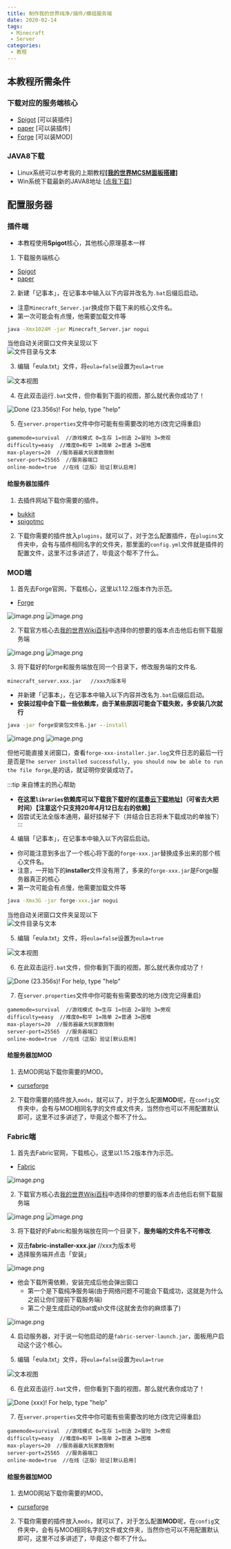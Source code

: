 ```yaml
---
title: 制作我的世界纯净/插件/模组服务端
date: 2020-02-14
tags:
 - Minecraft
 - Server
categories: 
 - 教程
---
```


## 本教程所需条件
### 下载对应的服务端核心
- [Spigot](https://getbukkit.org/download/spigot) [可以装插件]
- [paper](https://papermc.io/downloads) [可以装插件]
- [Forge](https://files.minecraftforge.net) [可以装MOD]

### JAVA8下载
- Linux系统可以参考我的上期教程[**[我的世界MCSM面板搭建]**](../linux/node.html#安装java8)
- Win系统下载最新的JAVA8地址 [[点我下载]](https://en.vessoft.com/software/windows/download/java)

## 配置服务器
### 插件端
- 本教程使用**Spigot**核心，其他核心原理基本一样

1. 下载服务端核心
- [Spigot](https://getbukkit.org/download/spigot) 
- [paper](https://yivesmirror.com/downloads/paper) 

2. 新建「记事本」，在记事本中输入以下内容并改名为`.bat`后缀后启动。
- 注意`Minecraft_Server.jar`换成你下载下来的核心文件名。
- 第一次可能会有点慢，他需要加载文件等

```bat
java -Xmx1024M -jar Minecraft_Server.jar nogui
```
当他自动关闭窗口文件夹呈现以下<br>
![文件目录与文本](./images/java-server_1.png)

3. 编辑「eula.txt」文件，将`eula=false`设置为`eula=true`

![文本视图](./images/java-server_2.png)

4. 在此双击运行`.bat`文件，但你看到下面的视图，那么就代表你成功了！

![Done (23.356s)! For help, type "help"](./images/java-server_3.png)

5. 在`server.properties`文件中你可能有些需要改的地方(改完记得重启)
```properties
gamemode=survival  //游戏模式 0=生存 1=创造 2=冒险 3=旁观
difficulty=easy  //难度0=和平 1=简单 2=普通 3=困难
max-players=20  //服务器最大玩家数限制
server-port=25565  //服务器端口
online-mode=true  //在线（正版）验证[默认启用]
```
#### 给服务器加插件
1. 去插件网站下载你需要的插件。
- [bukkit](https://dev.bukkit.org)
- [spigotmc](https://www.spigotmc.org)

2. 下载你需要的插件放入`plugins`，就可以了，对于怎么配置插件，在`plugins`文件夹中，会有与插件相同名字的文件夹，那里面的`config.yml`文件就是插件的配置文件，这里不过多讲述了，毕竟这个帮不了什么。

### MOD端
1. 首先去Forge官网，下载核心，这里以1.12.2版本作为示范。
- [Forge](https://files.minecraftforge.net)

![image.png](./images/java-server_4.png)
![image.png](./images/java-server_5.png)

2. 下载官方核心去[我的世界Wiki百科](https://minecraft-zh.gamepedia.com/Java%E7%89%88%E7%89%88%E6%9C%AC%E8%AE%B0%E5%BD%95)中选择你的想要的版本点击他后右侧下载服务端

![image.png](./images/java-server_6.png)
![image.png](./images/java-server_7.png)

3. 将下载好的forge和服务端放在同一个目录下，修改服务端的文件名.
```
minecraft_server.xxx.jar   //xxx为版本号
```
- 并新建「记事本」，在记事本中输入以下内容并改名为`.bat`后缀后启动。
- **安装过程中会下载一些依赖库，由于某些原因可能会下载失败，多安装几次就行**

```bat
java -jar forge安装包文件名.jar --install
```
![image.png](./images/java-server_8.png)
![image.png](./images/java-server_9.png)

但他可能直接关闭窗口，查看`forge-xxx-installer.jar.log`文件日志的最后一行是否是`The server installed successfully, you should now be able to run the file forge`,是的话，就证明你安装成功了。

:::tip 来自博主的热心帮助
- **在这里`libraries`依赖库可以下载我下载好的[[蓝奏云下载地址]](https://vlssu.lanzoui.com/b0f1ate3i)（可省去大把时间）【注意这个只支持20年4月12日左右的依赖】**
- 因尝试无法全版本通用，最好挂梯子下（并结合日志将未下载成功的单独下）
:::

4. 编辑「记事本」，在记事本中输入以下内容后启动。
- 你可能注意到多出了一个核心将下面的`forge-xxx.jar`替换成多出来的那个核心文件名。
- 注意，一开始下的**installer**文件没有用了，多来的`forge-xxx.jar`是Forge服务器真正的核心
- 第一次可能会有点慢，他需要加载文件等

```bat
java -Xmx3G -jar forge-xxx.jar nogui
```
当他自动关闭窗口文件夹呈现以下<br>
![文件目录与文本](./images/java-server_10.png)

5. 编辑「eula.txt」文件，将`eula=false`设置为`eula=true`

![文本视图](./images/java-server_2.png)

6. 在此双击运行`.bat`文件，但你看到下面的视图，那么就代表你成功了！

![Done (23.356s)! For help, type "help"](./images/java-server_11.png)

7. 在`server.properties`文件中你可能有些需要改的地方(改完记得重启)
```properties
gamemode=survival  //游戏模式 0=生存 1=创造 2=冒险 3=旁观
difficulty=easy  //难度0=和平 1=简单 2=普通 3=困难
max-players=20  //服务器最大玩家数限制
server-port=25565  //服务器端口
online-mode=true  //在线（正版）验证[默认启用]
```
#### 给服务器加MOD
1. 去MOD网站下载你需要的MOD。
- [curseforge](https://www.curseforge.com/minecraft/modpacks)

2. 下载你需要的插件放入`mods`，就可以了，对于怎么配置**MOD**呢，在`config`文件夹中，会有与MOD相同名字的文件或文件夹，当然你也可以不用配置默认即可，这里不过多讲述了，毕竟这个帮不了什么。

### Fabric端

1. 首先去Fabric官网，下载核心，这里以1.15.2版本作为示范。
- [Fabric](https://fabricmc.net/use/)

![image.png](./images/java-server_12.png)

2. 下载官方核心去[我的世界Wiki百科](https://minecraft-zh.gamepedia.com/Java%E7%89%88%E7%89%88%E6%9C%AC%E8%AE%B0%E5%BD%95)中选择你的想要的版本点击他后右侧下载服务端

![image.png](./images/java-server_13.png)
![image.png](./images/java-server_14.png)

3. 将下载好的Fabric和服务端放在同一个目录下，**服务端的文件名不可修改**.

- 双击**fabric-installer-xxx.jar**  //xxx为版本号
- 选择服务端并点击「安装」

![image.png](./images/java-server_15.png)

- 他会下载所需依赖，安装完成后他会弹出窗口
  - 第一个是下载纯净服务端(由于网络问题不可能会下载成功，这就是为什么之前让你们提前下载服务端)
  - 第二个是生成启动的bat或sh文件(这就舍去你的麻烦事了)

![image.png](./images/java-server_16.png)

4. 启动服务器，对于说一句他启动的是`fabric-server-launch.jar`，面板用户启动这个这个核心。

5. 编辑「eula.txt」文件，将`eula=false`设置为`eula=true`

![文本视图](./images/java-server_2.png)

6. 在此双击运行`.bat`文件，但你看到下面的视图，那么就代表你成功了！

![Done (xxx)! For help, type "help"](./images/java-server_17.png)

7. 在`server.properties`文件中你可能有些需要改的地方(改完记得重启)
```properties
gamemode=survival  //游戏模式 0=生存 1=创造 2=冒险 3=旁观
difficulty=easy  //难度0=和平 1=简单 2=普通 3=困难
max-players=20  //服务器最大玩家数限制
server-port=25565  //服务器端口
online-mode=true  //在线（正版）验证[默认启用]
```
#### 给服务器加MOD
1. 去MOD网站下载你需要的MOD。
- [curseforge](https://www.curseforge.com/minecraft/modpacks)

2. 下载你需要的插件放入`mods`，就可以了，对于怎么配置**MOD**呢，在`config`文件夹中，会有与MOD相同名字的文件或文件夹，当然你也可以不用配置默认即可，这里不过多讲述了，毕竟这个帮不了什么。